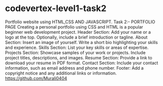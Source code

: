 # codevertex-level1-task2
Portfolio website using HTML,CSS AND JAVASCRIPT.
Task 2:- PORTFOLIO PAGE
Creating a personal portfolio using CSS and HTML is a popular beginner web development
project. Header Section: Add your name or a logo at the top.
Optionally, include a brief introduction or tagline.
About Section: Insert an image of yourself.
Write a short bio highlighting your skills and experience.
Skills Section: List your key skills or areas of expertise.
Projects Section: Showcase samples of your work or projects.
Include project titles, descriptions, and images.
Resume Section: Provide a link to download your resume in PDF format.
Contact Section: Include your contact information, such as email address and phone
number.
Footer: Add a copyright notice and any additional links or information.
https://github.com/Murali0404
